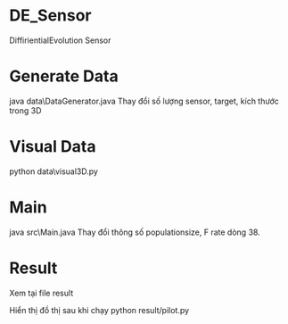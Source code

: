 # DE_Sensor
DiffirientialEvolution Sensor

# Generate Data
java data\DataGenerator.java
Thay đổi số lượng sensor, target, kích thước trong 3D
# Visual Data
python data\visual3D.py

# Main
java src\Main.java
Thay đổi thông số populationsize, F rate dòng 38.

# Result
Xem tại file result

Hiển thị đồ thị sau khi chạy
python result/pilot.py